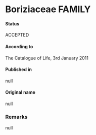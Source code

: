 Boriziaceae FAMILY
=======

#### Status
ACCEPTED

#### According to
The Catalogue of Life, 3rd January 2011

#### Published in
null

#### Original name
null

### Remarks
null